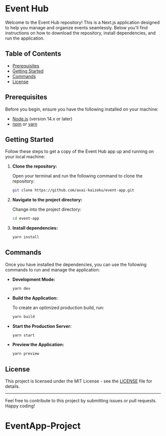 # Event Hub

Welcome to the Event Hub repository! This is a Next.js application designed to help you manage and organize events seamlessly. Below you'll find instructions on how to download the repository, install dependencies, and run the application.

## Table of Contents

- [Prerequisites](#prerequisites)
- [Getting Started](#getting-started)
- [Commands](#commands)
- [License](#license)

## Prerequisites

Before you begin, ensure you have the following installed on your machine:

- [Node.js](https://nodejs.org/) (version 14.x or later)
- [npm](https://www.npmjs.com/) or [yarn](https://yarnpkg.com/)

## Getting Started

Follow these steps to get a copy of the Event Hub app up and running on your local machine:

1. **Clone the repository:**

   Open your terminal and run the following command to clone the repository:

   ```bash
   git clone https://github.com/axai-kaizoku/event-app.git
   ```

2. **Navigate to the project directory:**

   Change into the project directory:

   ```bash
   cd event-app
   ```

3. **Install dependencies:**

   ```bash
   yarn install
   ```

## Commands

Once you have installed the dependencies, you can use the following commands to run and manage the application:

- **Development Mode:**

  ```bash
  yarn dev
  ```

- **Build the Application:**

  To create an optimized production build, run:

  ```bash
  yarn build
  ```

- **Start the Production Server:**

  ```bash
  yarn start
  ```

- **Preview the Application:**

  ```bash
  yarn preview
  ```

## License

This project is licensed under the MIT License - see the [LICENSE](LICENSE) file for details.

---

Feel free to contribute to this project by submitting issues or pull requests. Happy coding!
# EventApp-Project
